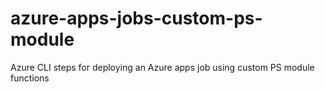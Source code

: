 # azure-apps-jobs-custom-ps-module
Azure CLI steps for deploying an Azure apps job using custom PS module functions
